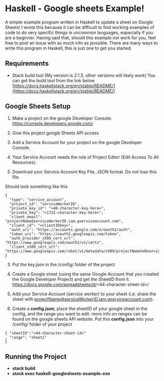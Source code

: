 # Haskell - Google sheets Example!
A simple example program written in Haskell to update a sheet on Google Sheets!
I wrote this because it can be difficult to find working examples of code to do very specific things in uncommon languages, especially if you are a beginner. 
Having said that, should this example not work for you, feel free to post an issue with as much info as possible. 
There are many ways to write this program in Haskell, this is just one to get you started.

##  Requirements 
- Stack build tool (My version is 2.1.3, other versions will likely work)
 You can get the build tool from the link below 
 [https://docs.haskellstack.org/en/stable/README/](https://docs.haskellstack.org/en/stable/README/)

##  Google Sheets Setup
1. Make a project on the google Developer Console. https://console.developers.google.com/
  1. Give this project google Sheets API access

2. Add a Service Account for your project on the google Developer Console.
  2. Your Service Account needs the role of Project Editor (Edit Access To All Resources).
  2. Download your Service Account Key File, JSON format. Do not lose this file. 

Should look something like this 
```
{
  "type": "service_account",
  "project_id": "serviceWorkerID",
  "private_key_id": "<40-character-key-here>",
  "private_key": "<1732-character-key-here>",
  "client_email": "projectName@serviceWorkerID.iam.gserviceaccount.com",
  "client_id": "<clientIDkey>",
  "auth_uri": "https://accounts.google.com/o/oauth2/auth",
  "token_uri": "https://oauth2.googleapis.com/token",
  "auth_provider_x509_cert_url": "https://www.googleapis.com/oauth2/v1/certs",
  "client_x509_cert_url": "https://www.googleapis.com/robot/v1/metadata/x509/projectName%40serviceWorkerID.iam.gserviceaccount.com"
}
```

3. Put the key.json in the /config/ folder of the project
4.  Create a Google sheet (using the same Google Account that you created the Google Developer Project) and get the SheetID from it.
    https://docs.google.com/spreadsheets/d/<44-character-sheet-id>/

5. Add your Service Account (service worker) to your sheet 
(i.e. share the sheet with projectName@serviceWorkerID.iam.gserviceaccount.com).

6.  Create a **config.json**, place the sheetID of your google sheet in the config, and the range you want to edit. 
more info on ranges can be found on the google sheets API website.  Put this **config.json** into your /config/ folder of your project
```
{ "sheetID":"<44-character-sheet-id>"
, "range": "sheet1"
}
```

## Running the Project
- **stack build**
- **stack exec haskell-googlesheets-example-exe**
